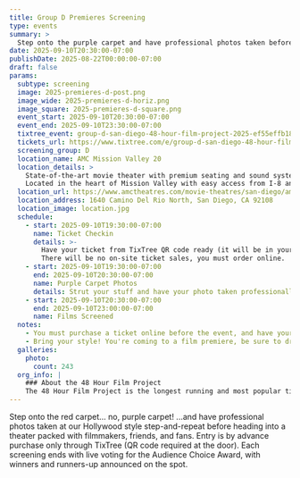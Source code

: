 ```yaml
---
title: Group D Premieres Screening
type: events
summary: >
  Step onto the purple carpet and have professional photos taken before heading into a theater packed with filmmakers, friends, and fans. Entry is by advance purchase only through TixTree.
date: 2025-09-10T20:30:00-07:00
publishDate: 2025-08-22T00:00:00-07:00
draft: false
params:
  subtype: screening
  image: 2025-premieres-d-post.png
  image_wide: 2025-premieres-d-horiz.png
  image_square: 2025-premieres-d-square.png
  event_start: 2025-09-10T20:30:00-07:00
  event_end: 2025-09-10T23:30:00-07:00
  tixtree_event: group-d-san-diego-48-hour-film-project-2025-ef55effb18b4
  tickets_url: https://www.tixtree.com/e/group-d-san-diego-48-hour-film-project-2025-ef55effb18b4
  screening_group: D
  location_name: AMC Mission Valley 20
  location_details: >
    State-of-the-art movie theater with premium seating and sound systems.
    Located in the heart of Mission Valley with easy access from I-8 and I-15.
  location_url: https://www.amctheatres.com/movie-theatres/san-diego/amc-mission-valley-20
  location_address: 1640 Camino Del Rio North, San Diego, CA 92108
  location_image: location.jpg
  schedule:
    - start: 2025-09-10T19:30:00-07:00
      name: Ticket Checkin
      details: >-
        Have your ticket from TixTree QR code ready (it will be in your email after purchase).
        There will be no on-site ticket sales, you must order online.
    - start: 2025-09-10T19:30:00-07:00
      end: 2025-09-10T20:30:00-07:00
      name: Purple Carpet Photos
      details: Strut your stuff and have your photo taken professionally at our hollywood-style backdrop.
    - start: 2025-09-10T20:30:00-07:00
      end: 2025-09-10T23:00:00-07:00
      name: Films Screened
  notes:
    - You must purchase a ticket online before the event, and have your emailed QR code ready. There will be no on-site ticket sales.
    - Bring your style! You're coming to a film premiere, be sure to dress to impress.
  galleries:
    photo:
      count: 243
  org_info: |
    ### About the 48 Hour Film Project
    The 48 Hour Film Project is the longest running and most popular timed filmmaking competition. Teams have just 48 hours to write, shoot, edit and score a short film. All films are screened in a real theater and compete for awards and recognition.
---
```

Step onto the red carpet... no, purple carpet! ...and have professional photos taken at our Hollywood style step-and-repeat before heading into a theater packed with filmmakers, friends, and fans. Entry is by advance purchase only through TixTree (QR code required at the door). Each screening ends with live voting for the Audience Choice Award, with winners and runners-up announced on the spot.
